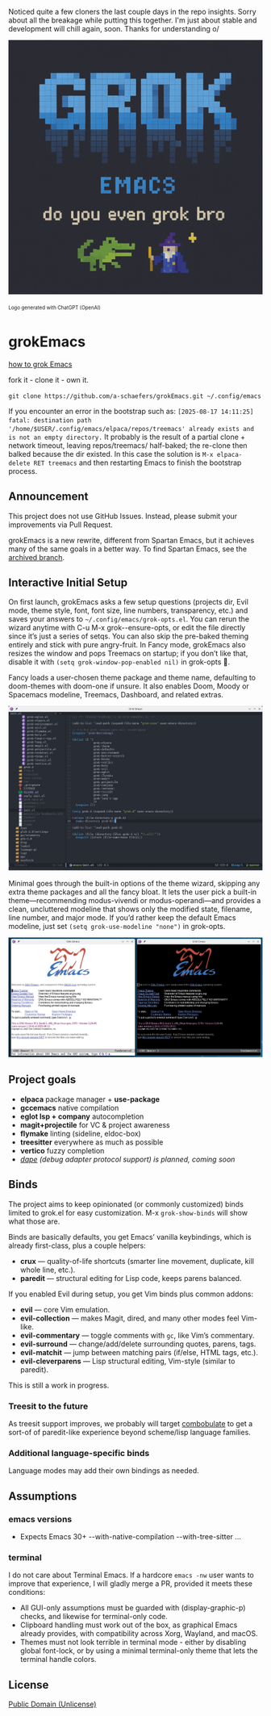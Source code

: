 Noticed quite a few cloners the last couple days in the repo insights.
Sorry about all the breakage while putting this together.
I'm just about stable and development will chill again, soon.
Thanks for understanding o/

![logo](splash.png)

<sub><sup>Logo generated with ChatGPT (OpenAI)</sup></sub>

# grokEmacs

[how to grok Emacs](https://www.youtube.com/playlist?list=PLFf4Ibrb-mjTcoaVv6orVtH93K47GPrwl)

fork it - clone it - own it.

`git clone https://github.com/a-schaefers/grokEmacs.git ~/.config/emacs`

If you encounter an error in the bootstrap such as: `[2025-08-17 14:11:25] fatal: destination path '/home/$USER/.config/emacs/elpaca/repos/treemacs' already exists and is not an empty directory.` It probably is the result of a partial clone + network timeout, leaving repos/treemacs/ half-baked; the re-clone then balked because the dir existed. In this case the solution is `M-x elpaca-delete RET treemacs` and then restarting Emacs to finish the bootstrap process.

## Announcement

This project does not use GitHub Issues. Instead, please submit your improvements via Pull Request.

grokEmacs is a new rewrite, different from Spartan Emacs, but it achieves many of the same goals in a better way. To find Spartan Emacs, see the [archived branch](https://github.com/a-schaefers/spartan-emacs/tree/spartan-emacs-archive).

## Interactive Initial Setup

On first launch, grokEmacs asks a few setup questions (projects dir, Evil mode, theme style, font, font size, line numbers, transparency, etc.) and saves your answers to `~/.config/emacs/grok-opts.el`. You can rerun the wizard anytime with C-u M-x grok--ensure-opts, or edit the file directly since it’s just a series of setqs. You can also skip the pre-baked theming entirely and stick with pure angry-fruit. In Fancy mode, grokEmacs also resizes the window and pops Treemacs on startup; if you don’t like that, disable it with `(setq grok-window-pop-enabled nil)` in grok-opts 🍻.

Fancy loads a user-chosen theme package and theme name, defaulting to doom-themes with doom-one if unsure. It also enables Doom, Moody or Spacemacs modeline, Treemacs, Dashboard, and related extras.

![fancy](grok-fancy.jpg)

Minimal goes through the built-in options of the theme wizard, skipping any extra theme packages and all the fancy bloat. It lets the user pick a built-in theme—recommending modus-vivendi or modus-operandi—and provides a clean, uncluttered modeline that shows only the modified state, filename, line number, and major mode. If you’d rather keep the default Emacs modeline, just set `(setq grok-use-modeline "none")` in grok-opts.

![minimal](grok-minimal.jpg)

## Project goals

- **elpaca** package manager + **use-package**
- **gccemacs** native compilation
- **eglot lsp + company** autocompletion
- **magit+projectile** for VC & project awareness
- **flymake** linting (sideline, eldoc-box)
- **treesitter** everywhere as much as possible
- **vertico** fuzzy completion
- *[dape](https://github.com/svaante/dape) (debug adapter protocol support) is planned, coming soon*

## Binds

The project aims to keep opinionated (or commonly customized) binds limited to grok.el for easy customization. M-x `grok-show-binds` will show what those are.

Binds are basically defaults, you get Emacs’ vanilla keybindings, which is already first-class, plus a couple helpers:

- **crux** — quality-of-life shortcuts (smarter line movement, duplicate, kill whole line, etc.).
- **paredit** — structural editing for Lisp code, keeps parens balanced.

If you enabled Evil during setup, you get Vim binds plus common addons:

- **evil** — core Vim emulation.
- **evil-collection** — makes Magit, dired, and many other modes feel Vim-like.
- **evil-commentary** — toggle comments with `gc`, like Vim’s commentary.
- **evil-surround** — change/add/delete surrounding quotes, parens, tags.
- **evil-matchit** — jump between matching pairs (if/else, HTML tags, etc.).
- **evil-cleverparens** — Lisp structural editing, Vim-style (similar to paredit).

This is still a work in progress.

### Treesit to the future

As treesit support improves, we probably will target [combobulate](https://github.com/mickeynp/combobulate) to get a sort-of of paredit-like
experience beyond scheme/lisp language families.

### Additional language-specific binds

Language modes may add their own bindings as needed.
## Assumptions

### emacs versions

- Expects Emacs 30+ --with-native-compilation --with-tree-sitter ...

### terminal

I do not care about Terminal Emacs. If a hardcore `emacs -nw` user wants to improve that experience, I will gladly merge a PR, provided it meets these conditions:

- All GUI-only assumptions must be guarded with (display-graphic-p) checks, and likewise for terminal-only code.
- Clipboard handling must work out of the box, as graphical Emacs already provides, with compatibility across Xorg, Wayland, and macOS.
- Themes must not look terrible in terminal mode - either by disabling global font-lock, or by using a minimal terminal-only theme that lets the terminal handle colors.

## License
[Public Domain (Unlicense)](https://unlicense.org)
